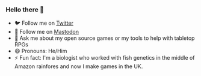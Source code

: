 ### Hello there 👋

- 🐦 Follow me on <a href="https://twitter.com/germanosk">Twitter</a>
- 🐘 Follow me on <a rel="me" href="https://mastodon.gamedev.place/@germanosk">Mastodon</a>
- 💬 Ask me about my open source games or my tools to help with tabletop RPGs
- 😄 Pronouns: He/Him
- ⚡ Fun fact: I'm a biologist who worked with fish genetics in the middle of Amazon rainfores and now I make games in the UK.
<!--
**germanosk/germanosk** is a ✨ _special_ ✨ repository because its `README.md` (this file) appears on your GitHub profile.

Here are some ideas to get you started:

- 🔭 I’m currently working on ...
- 🌱 I’m currently learning ...
- 👯 I’m looking to collaborate on ...
- 🤔 I’m looking for help with ...
- 💬 Ask me about ...
- 📫 How to reach me: ...
- 😄 Pronouns: ...
- ⚡ Fun fact: ...
-->
